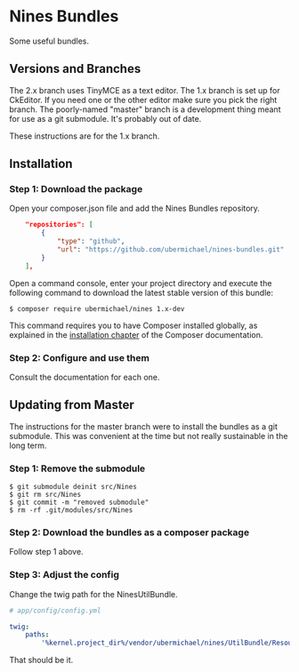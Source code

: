 Nines Bundles
=============

Some useful bundles.

Versions and Branches
---------------------

The 2.x branch uses TinyMCE as a text editor. The 1.x branch is set up for 
CkEditor. If you need one or the other editor make sure you pick the right 
branch. The poorly-named "master" branch is a development thing meant
for use as a git submodule. It's probably out of date.

These instructions are for the 1.x branch.

Installation
------------

### Step 1: Download the package

Open your composer.json file and add the Nines Bundles repository.

```json
    "repositories": [
        {
            "type": "github",
            "url": "https://github.com/ubermichael/nines-bundles.git"
        }
    ],

```

Open a command console, enter your project directory and execute the
following command to download the latest stable version of this bundle:

```console
$ composer require ubermichael/nines 1.x-dev
```

This command requires you to have Composer installed globally, as explained
in the [installation chapter](https://getcomposer.org/doc/00-intro.md)
of the Composer documentation.

### Step 2: Configure and use them

Consult the documentation for each one.

Updating from Master
--------------------

The instructions for the master branch were to install the bundles as a git 
submodule. This was convenient at the time but not really sustainable in the
long term.

### Step 1: Remove the submodule

```console
$ git submodule deinit src/Nines
$ git rm src/Nines
$ git commit -m "removed submodule"
$ rm -rf .git/modules/src/Nines
```

### Step 2: Download the bundles as a composer package

Follow step 1 above.

### Step 3: Adjust the config

Change the twig path for the NinesUtilBundle.

```yaml
# app/config/config.yml

twig:
    paths:
        '%kernel.project_dir%/vendor/ubermichael/nines/UtilBundle/Resources/views': NinesUtilBundle
```

That should be it.

